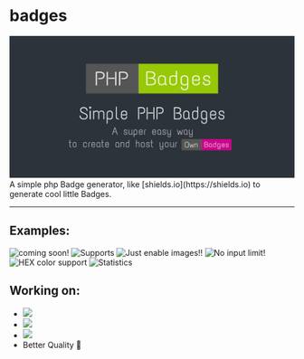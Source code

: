 # badges
<img alt="Banner" src=".github/banner.JPEG">
A simple php Badge generator, like [shields.io](https://shields.io) to generate cool little Badges.

<hr>

## Examples:
<img alt="coming soon!" src="https://test.jm26.net/api/badge?label=Coming&message=soon!&color=green">
<img alt=Supports multible formats!" src="https://test.jm26.net/api/badge/?format=jpg&label=Supports&message=multible%20formats&color=orange">
<img alt="Just enable images!!" src="https://test.jm26.net/api/badge/?label=More%20cool%20features&message=coming%20soon!&color=violet">
<img alt="No input limit!" src="https://test.jm26.net/api/badge/?label=No%20input&message=LIMIT!LIMIT!LIMIT!LIMIT!LIMIT!LIMIT!LIMIT!LIMIT!LIMIT!LIMIT!LIMIT!LIMIT!LIMIT!LIMIT!LIMIT!LIMIT!LIMIT!LIMIT!LIMIT!&color=yellowgreen">
<img alt="HEX color support" src="https://test.jm26.net/api/badge/?label=HEX%20color&message=support&color=0596a3">
<img alt="Statistics" src="https://test.jm26.net/api/badge/statistics">

## Working on:

- <img src="https://test.jm26.net/api/badge/?message=%E2%98%BB&label=Fontawesome%20support&color=red">
- <img src="https://test.jm26.net/api/badge/?label=Web&message=GUI&color=blue">
- <img src="https://test.jm26.net/api/badge/?label=JSON&message=input&color=yellow">
- Better Quality 🥶
